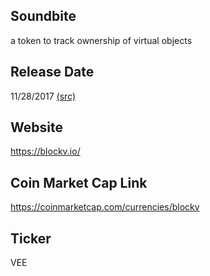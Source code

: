 ## Soundbite

a token to track ownership of virtual objects

## Release Date

11/28/2017 [(src)](https://coinmarketcap.com/currencies/blockv)

## Website

https://blockv.io/

## Coin Market Cap Link

https://coinmarketcap.com/currencies/blockv

## Ticker

VEE

